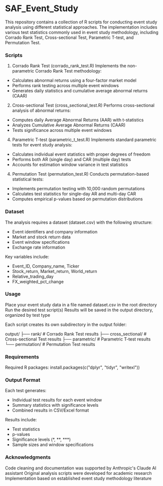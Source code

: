 # SAF_Event_Study

This repository contains a collection of R scripts for conducting event study analysis using different statistical approaches. The implementation includes various test statistics commonly used in event study methodology, including Corrado Rank Test, Cross-sectional Test, Parametric T-test, and Permutation Test.

### Scripts

1. Corrado Rank Test (corrado_rank_test.R)
Implements the non-parametric Corrado Rank Test methodology:

- Calculates abnormal returns using a four-factor market model
- Performs rank testing across multiple event windows
- Generates daily statistics and cumulative average abnormal returns (CAAR)

2. Cross-sectional Test (cross_sectional_test.R)
Performs cross-sectional analysis of abnormal returns:
- Computes daily Average Abnormal Returns (AAR) with t-statistics
- Analyzes Cumulative Average Abnormal Returns (CAAR)
- Tests significance across multiple event windows

4. Parametric T-test (parametric_t_test.R)
Implements standard parametric tests for event study analysis:
- Calculates individual event statistics with proper degrees of freedom
- Performs both AR (single day) and CAR (multiple day) tests
- Accounts for estimation window variance in test statistics

4. Permutation Test (permutation_test.R)
Conducts permutation-based statistical tests:
- Implements permutation testing with 10,000 random permutations
- Calculates test statistics for single-day AR and multi-day CAR
- Computes empirical p-values based on permutation distributions

### Dataset
The analysis requires a dataset (dataset.csv) with the following structure:
- Event identifiers and company information
- Market and stock return data
- Event window specifications
- Exchange rate information

Key variables include:
- Event_ID, Company_name, Ticker
- Stock_return, Market_return, World_return
- Relative_trading_day
- FX_weighted_pct_change

### Usage
Place your event study data in a file named dataset.csv in the root directory
Run the desired test script(s)
Results will be saved in the output directory, organized by test type

Each script creates its own subdirectory in the output folder:

output/
├── rank/             # Corrado Rank Test results
├── cross_sectional/  # Cross-sectional Test results
├── parametric/       # Parametric T-test results
└── permutation/      # Permutation Test results

### Requirements

Required R packages:
install.packages(c("dplyr", "tidyr", "writexl"))

### Output Format

Each test generates:
- Individual test results for each event window
- Summary statistics with significance levels
- Combined results in CSV/Excel format

Results include:
- Test statistics
- p-values
- Significance levels (*, **, ***)
- Sample sizes and window specifications

### Acknowledgments

Code cleaning and documentation was supported by Anthropic's Claude AI assistant
Original analysis scripts were developed for academic research
Implementation based on established event study methodology literature

